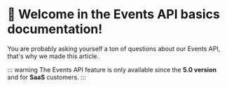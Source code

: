 # 👋 Welcome in the Events API basics documentation!

You are probably asking yourself a ton of questions about our Events API, that's why we made this article.

::: warning
The Events API feature is only available since the **5.0 version** and for **SaaS** customers.
:::
